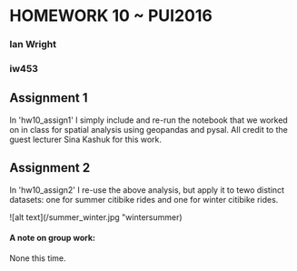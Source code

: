 # HOMEWORK 10 ~ PUI2016
### Ian Wright
### iw453

## Assignment 1
In 'hw10_assign1' I simply include and re-run the notebook that we worked on in class for spatial analysis using geopandas and pysal. All credit to the guest lecturer Sina Kashuk for this work.

## Assignment 2
In 'hw10_assign2' I re-use the above analysis, but apply it to tewo distinct datasets: one for summer citibike rides and one for winter citibike rides.

![alt text](/summer_winter.jpg "wintersummer)

#### A note on group work:
None this time.
